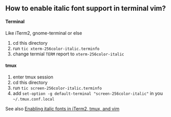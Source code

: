 ## How to enable italic font support in terminal vim?

#### Terminal
Like iTerm2, gnome-terminal or else

1. cd this directory
2. run `tic xterm-256color-italic.terminfo`
2. change termial `TERM` report to `xterm-256color-italic`

#### tmux
1. enter tmux session
2. cd this directory
3. run `tic screen-256color-italic.terminfo`
4. add `set-option -g default-terminal "screen-256color-italic"` in you `~/.tmux.conf.local`

See also [Enabling italic fonts in iTerm2, tmux, and vim](https://alexpearce.me/2014/05/italics-in-iterm2-vim-tmux/)
